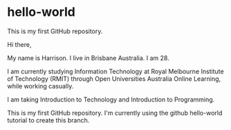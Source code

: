 # hello-world
This is my first GitHub repository. 

Hi there,

My name is Harrison. I live in Brisbane Australia. I am 28.

I am currently studying Information Technology at Royal Melbourne Institute of Technology (RMIT) through Open 
Universities Australia Online Learning, while working casually.

I am taking Introduction to Technology and Introduction to Programming.

This is my first GitHub repository. I'm currently using the github hello-world tutorial to create this branch.
